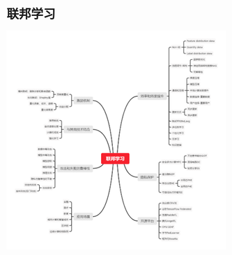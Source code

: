 # 联邦学习

![联邦学习](https://github.com/chenzhongd/Federated_Learning_Exploration/blob/develop_v1/Federated_Learning.png)

